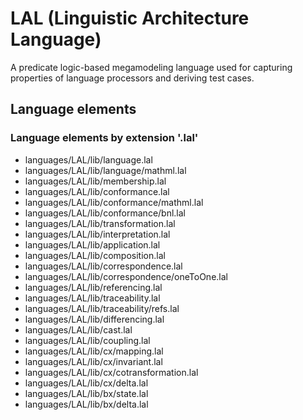 # LAL (Linguistic Architecture Language)
A predicate logic-based megamodeling language used for capturing properties of language processors and deriving test cases.
## Language elements
### Language elements by extension '.lal'
* languages/LAL/lib/language.lal
* languages/LAL/lib/language/mathml.lal
* languages/LAL/lib/membership.lal
* languages/LAL/lib/conformance.lal
* languages/LAL/lib/conformance/mathml.lal
* languages/LAL/lib/conformance/bnl.lal
* languages/LAL/lib/transformation.lal
* languages/LAL/lib/interpretation.lal
* languages/LAL/lib/application.lal
* languages/LAL/lib/composition.lal
* languages/LAL/lib/correspondence.lal
* languages/LAL/lib/correspondence/oneToOne.lal
* languages/LAL/lib/referencing.lal
* languages/LAL/lib/traceability.lal
* languages/LAL/lib/traceability/refs.lal
* languages/LAL/lib/differencing.lal
* languages/LAL/lib/cast.lal
* languages/LAL/lib/coupling.lal
* languages/LAL/lib/cx/mapping.lal
* languages/LAL/lib/cx/invariant.lal
* languages/LAL/lib/cx/cotransformation.lal
* languages/LAL/lib/cx/delta.lal
* languages/LAL/lib/bx/state.lal
* languages/LAL/lib/bx/delta.lal
